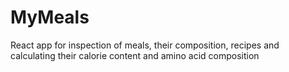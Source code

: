 # MyMeals
React app for inspection of meals, their composition, recipes and calculating their calorie content and amino acid composition
